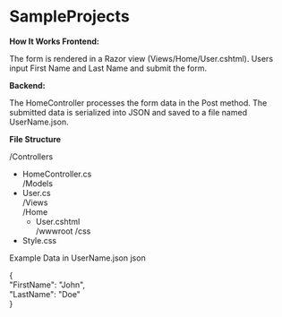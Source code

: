 # SampleProjects

**How It Works
Frontend:**

The form is rendered in a Razor view (Views/Home/User.cshtml).
Users input First Name and Last Name and submit the form.

**Backend:**

The HomeController processes the form data in the Post method.
The submitted data is serialized into JSON and saved to a file named UserName.json.

**File Structure**

/Controllers  
  - HomeController.cs  
/Models  
  - User.cs  
/Views  
  /Home  
    - User.cshtml  
/wwwroot
  /css  
  - Style.css  

Example Data in UserName.json
json

{  
  "FirstName": "John",  
  "LastName": "Doe"  
}  

